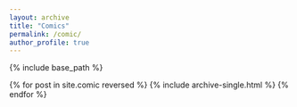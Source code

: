 ```yaml
---
layout: archive
title: "Comics"
permalink: /comic/
author_profile: true
---
```


{% include base_path %}

{% for post in site.comic reversed %}
  {% include archive-single.html %}
{% endfor %}
